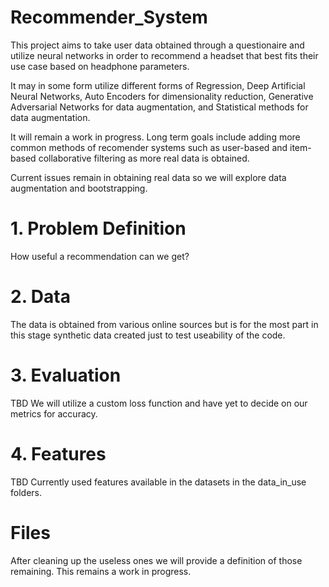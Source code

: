 # Recommender_System

This project aims to take user data obtained through a questionaire and utilize neural networks in order to recommend a headset that best fits their use case based on headphone parameters. 

It may in some form utilize different forms of Regression, Deep Artificial Neural Networks, Auto Encoders for dimensionality reduction, Generative Adversarial Networks for data augmentation, and Statistical methods for data augmentation.

It will remain a work in progress. Long term goals include adding more common methods of recomender systems such as user-based and item-based collaborative filtering as more real data is obtained. 

Current issues remain in obtaining real data so we will explore data augmentation and bootstrapping.

# 1. Problem Definition

How useful a recommendation can we get?

# 2. Data

The data is obtained from various online sources but is for the most part in this stage synthetic data created just to test useability of the code. 

# 3. Evaluation

TBD We will utilize a custom loss function and have yet to decide on our metrics for accuracy.

# 4. Features

TBD Currently used features available in the datasets in the data_in_use folders.  

# Files

After cleaning up the useless ones we will provide a definition of those remaining. This remains a work in progress. 
